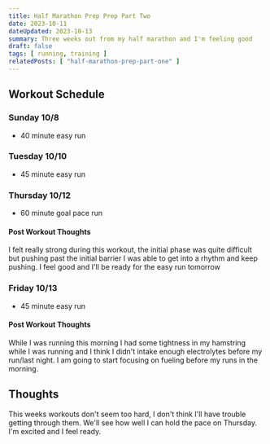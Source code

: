 ```yaml
---
title: Half Marathon Prep Prep Part Two
date: 2023-10-11
dateUpdated: 2023-10-13
summary: Three weeks out from my half marathon and I'm feeling good
draft: false
tags: [ running, training ]
relatedPosts: [ "half-marathon-prep-part-one" ]  
---
```


## Workout Schedule

### Sunday 10/8

- 40 minute easy run

### Tuesday 10/10

- 45 minute easy run

### Thursday 10/12

- 60 minute goal pace run

#### Post Workout Thoughts

I felt really strong during this workout, the initial phase was quite difficult but pushing past the initial barrier I
was able to get into a rhythm and keep pushing. I feel good and I'll be ready for the easy run tomorrow

### Friday 10/13

- 45 minute easy run

#### Post Workout Thoughts

While I was running this morning I had some tightness in my hamstring while I was running and I think I didn't intake
enough electrolytes before my run/last night. I am going to start focusing on fueling before my runs in the morning.

## Thoughts

This weeks workouts don't seem too hard, I don't think I'll have trouble getting through them. We'll see how well I can
hold the pace on Thursday. I'm excited and I feel ready.
